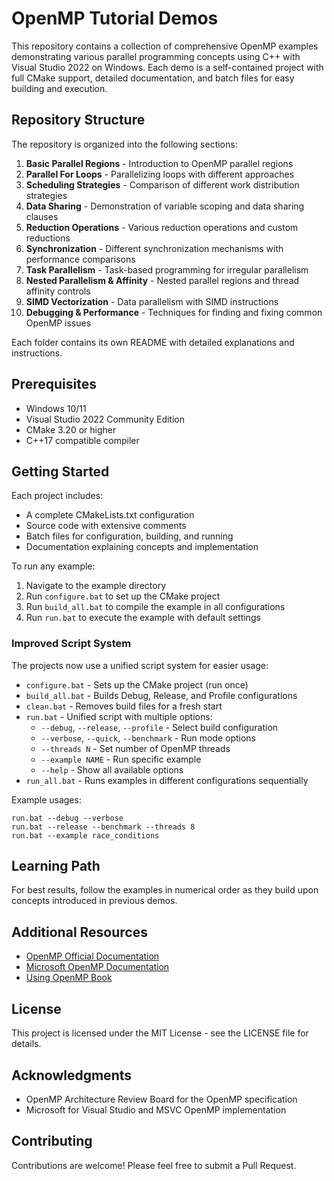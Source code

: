 # OpenMP Tutorial Demos

This repository contains a collection of comprehensive OpenMP examples demonstrating various parallel programming concepts using C++ with Visual Studio 2022 on Windows. Each demo is a self-contained project with full CMake support, detailed documentation, and batch files for easy building and execution.

## Repository Structure

The repository is organized into the following sections:

1. **Basic Parallel Regions** - Introduction to OpenMP parallel regions
2. **Parallel For Loops** - Parallelizing loops with different approaches
3. **Scheduling Strategies** - Comparison of different work distribution strategies
4. **Data Sharing** - Demonstration of variable scoping and data sharing clauses
5. **Reduction Operations** - Various reduction operations and custom reductions
6. **Synchronization** - Different synchronization mechanisms with performance comparisons
7. **Task Parallelism** - Task-based programming for irregular parallelism
8. **Nested Parallelism & Affinity** - Nested parallel regions and thread affinity controls
9. **SIMD Vectorization** - Data parallelism with SIMD instructions
10. **Debugging & Performance** - Techniques for finding and fixing common OpenMP issues

Each folder contains its own README with detailed explanations and instructions.

## Prerequisites

- Windows 10/11
- Visual Studio 2022 Community Edition
- CMake 3.20 or higher
- C++17 compatible compiler

## Getting Started

Each project includes:

- A complete CMakeLists.txt configuration
- Source code with extensive comments
- Batch files for configuration, building, and running
- Documentation explaining concepts and implementation

To run any example:

1. Navigate to the example directory
2. Run `configure.bat` to set up the CMake project
3. Run `build_all.bat` to compile the example in all configurations
4. Run `run.bat` to execute the example with default settings

### Improved Script System

The projects now use a unified script system for easier usage:

- `configure.bat` - Sets up the CMake project (run once)
- `build_all.bat` - Builds Debug, Release, and Profile configurations
- `clean.bat` - Removes build files for a fresh start
- `run.bat` - Unified script with multiple options:
  - `--debug`, `--release`, `--profile` - Select build configuration
  - `--verbose`, `--quick`, `--benchmark` - Run mode options
  - `--threads N` - Set number of OpenMP threads
  - `--example NAME` - Run specific example
  - `--help` - Show all available options
- `run_all.bat` - Runs examples in different configurations sequentially

Example usages:
```
run.bat --debug --verbose
run.bat --release --benchmark --threads 8
run.bat --example race_conditions
```

## Learning Path

For best results, follow the examples in numerical order as they build upon concepts introduced in previous demos.

## Additional Resources

- [OpenMP Official Documentation](https://www.openmp.org/resources/refguides/)
- [Microsoft OpenMP Documentation](https://docs.microsoft.com/en-us/cpp/parallel/openmp/openmp-in-visual-cpp)
- [Using OpenMP Book](https://mitpress.mit.edu/books/using-openmp)

## License

This project is licensed under the MIT License - see the LICENSE file for details.

## Acknowledgments

- OpenMP Architecture Review Board for the OpenMP specification
- Microsoft for Visual Studio and MSVC OpenMP implementation

## Contributing

Contributions are welcome! Please feel free to submit a Pull Request.
